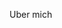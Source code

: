 Uber mich

<!---
Lognix/Lognix is a ✨ special ✨ repository because its `README.md` (this file) appears on your GitHub profile.
You can click the Preview link to take a look at your changes.
--->

